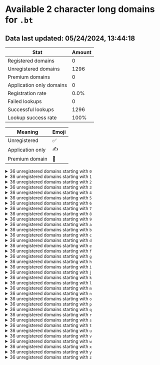 # Available 2 character long domains for `.bt`

## Data last updated: 05/24/2024, 13:44:18

|Stat|Amount|
|--|--|
|Registered domains|0|
|Unregistered domains|1296|
|Premium domains|0|
|Application only domains|0|
|Registration rate|0.0%|
|Failed lookups|0|
|Successful lookups|1296|
|Lookup success rate|100%|


|Meaning|Emoji|
|--|--|
|Unregistered|:white_check_mark:|
|Application only|:writing_hand:|
|Premium domain|:gem:|

<details>
<summary>36 unregistered domains starting with <bold><code>0</code></bold></summary>

|Type|Domain|
|--|--|
|:white_check_mark:|`00.bt`|
|:white_check_mark:|`01.bt`|
|:white_check_mark:|`02.bt`|
|:white_check_mark:|`03.bt`|
|:white_check_mark:|`04.bt`|
|:white_check_mark:|`05.bt`|
|:white_check_mark:|`06.bt`|
|:white_check_mark:|`07.bt`|
|:white_check_mark:|`08.bt`|
|:white_check_mark:|`09.bt`|
|:white_check_mark:|`0a.bt`|
|:white_check_mark:|`0b.bt`|
|:white_check_mark:|`0c.bt`|
|:white_check_mark:|`0d.bt`|
|:white_check_mark:|`0e.bt`|
|:white_check_mark:|`0f.bt`|
|:white_check_mark:|`0g.bt`|
|:white_check_mark:|`0h.bt`|
|:white_check_mark:|`0i.bt`|
|:white_check_mark:|`0j.bt`|
|:white_check_mark:|`0k.bt`|
|:white_check_mark:|`0l.bt`|
|:white_check_mark:|`0m.bt`|
|:white_check_mark:|`0n.bt`|
|:white_check_mark:|`0o.bt`|
|:white_check_mark:|`0p.bt`|
|:white_check_mark:|`0q.bt`|
|:white_check_mark:|`0r.bt`|
|:white_check_mark:|`0s.bt`|
|:white_check_mark:|`0t.bt`|
|:white_check_mark:|`0u.bt`|
|:white_check_mark:|`0v.bt`|
|:white_check_mark:|`0w.bt`|
|:white_check_mark:|`0x.bt`|
|:white_check_mark:|`0y.bt`|
|:white_check_mark:|`0z.bt`|
</details>
<details>
<summary>36 unregistered domains starting with <bold><code>1</code></bold></summary>

|Type|Domain|
|--|--|
|:white_check_mark:|`10.bt`|
|:white_check_mark:|`11.bt`|
|:white_check_mark:|`12.bt`|
|:white_check_mark:|`13.bt`|
|:white_check_mark:|`14.bt`|
|:white_check_mark:|`15.bt`|
|:white_check_mark:|`16.bt`|
|:white_check_mark:|`17.bt`|
|:white_check_mark:|`18.bt`|
|:white_check_mark:|`19.bt`|
|:white_check_mark:|`1a.bt`|
|:white_check_mark:|`1b.bt`|
|:white_check_mark:|`1c.bt`|
|:white_check_mark:|`1d.bt`|
|:white_check_mark:|`1e.bt`|
|:white_check_mark:|`1f.bt`|
|:white_check_mark:|`1g.bt`|
|:white_check_mark:|`1h.bt`|
|:white_check_mark:|`1i.bt`|
|:white_check_mark:|`1j.bt`|
|:white_check_mark:|`1k.bt`|
|:white_check_mark:|`1l.bt`|
|:white_check_mark:|`1m.bt`|
|:white_check_mark:|`1n.bt`|
|:white_check_mark:|`1o.bt`|
|:white_check_mark:|`1p.bt`|
|:white_check_mark:|`1q.bt`|
|:white_check_mark:|`1r.bt`|
|:white_check_mark:|`1s.bt`|
|:white_check_mark:|`1t.bt`|
|:white_check_mark:|`1u.bt`|
|:white_check_mark:|`1v.bt`|
|:white_check_mark:|`1w.bt`|
|:white_check_mark:|`1x.bt`|
|:white_check_mark:|`1y.bt`|
|:white_check_mark:|`1z.bt`|
</details>
<details>
<summary>36 unregistered domains starting with <bold><code>2</code></bold></summary>

|Type|Domain|
|--|--|
|:white_check_mark:|`20.bt`|
|:white_check_mark:|`21.bt`|
|:white_check_mark:|`22.bt`|
|:white_check_mark:|`23.bt`|
|:white_check_mark:|`24.bt`|
|:white_check_mark:|`25.bt`|
|:white_check_mark:|`26.bt`|
|:white_check_mark:|`27.bt`|
|:white_check_mark:|`28.bt`|
|:white_check_mark:|`29.bt`|
|:white_check_mark:|`2a.bt`|
|:white_check_mark:|`2b.bt`|
|:white_check_mark:|`2c.bt`|
|:white_check_mark:|`2d.bt`|
|:white_check_mark:|`2e.bt`|
|:white_check_mark:|`2f.bt`|
|:white_check_mark:|`2g.bt`|
|:white_check_mark:|`2h.bt`|
|:white_check_mark:|`2i.bt`|
|:white_check_mark:|`2j.bt`|
|:white_check_mark:|`2k.bt`|
|:white_check_mark:|`2l.bt`|
|:white_check_mark:|`2m.bt`|
|:white_check_mark:|`2n.bt`|
|:white_check_mark:|`2o.bt`|
|:white_check_mark:|`2p.bt`|
|:white_check_mark:|`2q.bt`|
|:white_check_mark:|`2r.bt`|
|:white_check_mark:|`2s.bt`|
|:white_check_mark:|`2t.bt`|
|:white_check_mark:|`2u.bt`|
|:white_check_mark:|`2v.bt`|
|:white_check_mark:|`2w.bt`|
|:white_check_mark:|`2x.bt`|
|:white_check_mark:|`2y.bt`|
|:white_check_mark:|`2z.bt`|
</details>
<details>
<summary>36 unregistered domains starting with <bold><code>3</code></bold></summary>

|Type|Domain|
|--|--|
|:white_check_mark:|`30.bt`|
|:white_check_mark:|`31.bt`|
|:white_check_mark:|`32.bt`|
|:white_check_mark:|`33.bt`|
|:white_check_mark:|`34.bt`|
|:white_check_mark:|`35.bt`|
|:white_check_mark:|`36.bt`|
|:white_check_mark:|`37.bt`|
|:white_check_mark:|`38.bt`|
|:white_check_mark:|`39.bt`|
|:white_check_mark:|`3a.bt`|
|:white_check_mark:|`3b.bt`|
|:white_check_mark:|`3c.bt`|
|:white_check_mark:|`3d.bt`|
|:white_check_mark:|`3e.bt`|
|:white_check_mark:|`3f.bt`|
|:white_check_mark:|`3g.bt`|
|:white_check_mark:|`3h.bt`|
|:white_check_mark:|`3i.bt`|
|:white_check_mark:|`3j.bt`|
|:white_check_mark:|`3k.bt`|
|:white_check_mark:|`3l.bt`|
|:white_check_mark:|`3m.bt`|
|:white_check_mark:|`3n.bt`|
|:white_check_mark:|`3o.bt`|
|:white_check_mark:|`3p.bt`|
|:white_check_mark:|`3q.bt`|
|:white_check_mark:|`3r.bt`|
|:white_check_mark:|`3s.bt`|
|:white_check_mark:|`3t.bt`|
|:white_check_mark:|`3u.bt`|
|:white_check_mark:|`3v.bt`|
|:white_check_mark:|`3w.bt`|
|:white_check_mark:|`3x.bt`|
|:white_check_mark:|`3y.bt`|
|:white_check_mark:|`3z.bt`|
</details>
<details>
<summary>36 unregistered domains starting with <bold><code>4</code></bold></summary>

|Type|Domain|
|--|--|
|:white_check_mark:|`40.bt`|
|:white_check_mark:|`41.bt`|
|:white_check_mark:|`42.bt`|
|:white_check_mark:|`43.bt`|
|:white_check_mark:|`44.bt`|
|:white_check_mark:|`45.bt`|
|:white_check_mark:|`46.bt`|
|:white_check_mark:|`47.bt`|
|:white_check_mark:|`48.bt`|
|:white_check_mark:|`49.bt`|
|:white_check_mark:|`4a.bt`|
|:white_check_mark:|`4b.bt`|
|:white_check_mark:|`4c.bt`|
|:white_check_mark:|`4d.bt`|
|:white_check_mark:|`4e.bt`|
|:white_check_mark:|`4f.bt`|
|:white_check_mark:|`4g.bt`|
|:white_check_mark:|`4h.bt`|
|:white_check_mark:|`4i.bt`|
|:white_check_mark:|`4j.bt`|
|:white_check_mark:|`4k.bt`|
|:white_check_mark:|`4l.bt`|
|:white_check_mark:|`4m.bt`|
|:white_check_mark:|`4n.bt`|
|:white_check_mark:|`4o.bt`|
|:white_check_mark:|`4p.bt`|
|:white_check_mark:|`4q.bt`|
|:white_check_mark:|`4r.bt`|
|:white_check_mark:|`4s.bt`|
|:white_check_mark:|`4t.bt`|
|:white_check_mark:|`4u.bt`|
|:white_check_mark:|`4v.bt`|
|:white_check_mark:|`4w.bt`|
|:white_check_mark:|`4x.bt`|
|:white_check_mark:|`4y.bt`|
|:white_check_mark:|`4z.bt`|
</details>
<details>
<summary>36 unregistered domains starting with <bold><code>5</code></bold></summary>

|Type|Domain|
|--|--|
|:white_check_mark:|`50.bt`|
|:white_check_mark:|`51.bt`|
|:white_check_mark:|`52.bt`|
|:white_check_mark:|`53.bt`|
|:white_check_mark:|`54.bt`|
|:white_check_mark:|`55.bt`|
|:white_check_mark:|`56.bt`|
|:white_check_mark:|`57.bt`|
|:white_check_mark:|`58.bt`|
|:white_check_mark:|`59.bt`|
|:white_check_mark:|`5a.bt`|
|:white_check_mark:|`5b.bt`|
|:white_check_mark:|`5c.bt`|
|:white_check_mark:|`5d.bt`|
|:white_check_mark:|`5e.bt`|
|:white_check_mark:|`5f.bt`|
|:white_check_mark:|`5g.bt`|
|:white_check_mark:|`5h.bt`|
|:white_check_mark:|`5i.bt`|
|:white_check_mark:|`5j.bt`|
|:white_check_mark:|`5k.bt`|
|:white_check_mark:|`5l.bt`|
|:white_check_mark:|`5m.bt`|
|:white_check_mark:|`5n.bt`|
|:white_check_mark:|`5o.bt`|
|:white_check_mark:|`5p.bt`|
|:white_check_mark:|`5q.bt`|
|:white_check_mark:|`5r.bt`|
|:white_check_mark:|`5s.bt`|
|:white_check_mark:|`5t.bt`|
|:white_check_mark:|`5u.bt`|
|:white_check_mark:|`5v.bt`|
|:white_check_mark:|`5w.bt`|
|:white_check_mark:|`5x.bt`|
|:white_check_mark:|`5y.bt`|
|:white_check_mark:|`5z.bt`|
</details>
<details>
<summary>36 unregistered domains starting with <bold><code>6</code></bold></summary>

|Type|Domain|
|--|--|
|:white_check_mark:|`60.bt`|
|:white_check_mark:|`61.bt`|
|:white_check_mark:|`62.bt`|
|:white_check_mark:|`63.bt`|
|:white_check_mark:|`64.bt`|
|:white_check_mark:|`65.bt`|
|:white_check_mark:|`66.bt`|
|:white_check_mark:|`67.bt`|
|:white_check_mark:|`68.bt`|
|:white_check_mark:|`69.bt`|
|:white_check_mark:|`6a.bt`|
|:white_check_mark:|`6b.bt`|
|:white_check_mark:|`6c.bt`|
|:white_check_mark:|`6d.bt`|
|:white_check_mark:|`6e.bt`|
|:white_check_mark:|`6f.bt`|
|:white_check_mark:|`6g.bt`|
|:white_check_mark:|`6h.bt`|
|:white_check_mark:|`6i.bt`|
|:white_check_mark:|`6j.bt`|
|:white_check_mark:|`6k.bt`|
|:white_check_mark:|`6l.bt`|
|:white_check_mark:|`6m.bt`|
|:white_check_mark:|`6n.bt`|
|:white_check_mark:|`6o.bt`|
|:white_check_mark:|`6p.bt`|
|:white_check_mark:|`6q.bt`|
|:white_check_mark:|`6r.bt`|
|:white_check_mark:|`6s.bt`|
|:white_check_mark:|`6t.bt`|
|:white_check_mark:|`6u.bt`|
|:white_check_mark:|`6v.bt`|
|:white_check_mark:|`6w.bt`|
|:white_check_mark:|`6x.bt`|
|:white_check_mark:|`6y.bt`|
|:white_check_mark:|`6z.bt`|
</details>
<details>
<summary>36 unregistered domains starting with <bold><code>7</code></bold></summary>

|Type|Domain|
|--|--|
|:white_check_mark:|`70.bt`|
|:white_check_mark:|`71.bt`|
|:white_check_mark:|`72.bt`|
|:white_check_mark:|`73.bt`|
|:white_check_mark:|`74.bt`|
|:white_check_mark:|`75.bt`|
|:white_check_mark:|`76.bt`|
|:white_check_mark:|`77.bt`|
|:white_check_mark:|`78.bt`|
|:white_check_mark:|`79.bt`|
|:white_check_mark:|`7a.bt`|
|:white_check_mark:|`7b.bt`|
|:white_check_mark:|`7c.bt`|
|:white_check_mark:|`7d.bt`|
|:white_check_mark:|`7e.bt`|
|:white_check_mark:|`7f.bt`|
|:white_check_mark:|`7g.bt`|
|:white_check_mark:|`7h.bt`|
|:white_check_mark:|`7i.bt`|
|:white_check_mark:|`7j.bt`|
|:white_check_mark:|`7k.bt`|
|:white_check_mark:|`7l.bt`|
|:white_check_mark:|`7m.bt`|
|:white_check_mark:|`7n.bt`|
|:white_check_mark:|`7o.bt`|
|:white_check_mark:|`7p.bt`|
|:white_check_mark:|`7q.bt`|
|:white_check_mark:|`7r.bt`|
|:white_check_mark:|`7s.bt`|
|:white_check_mark:|`7t.bt`|
|:white_check_mark:|`7u.bt`|
|:white_check_mark:|`7v.bt`|
|:white_check_mark:|`7w.bt`|
|:white_check_mark:|`7x.bt`|
|:white_check_mark:|`7y.bt`|
|:white_check_mark:|`7z.bt`|
</details>
<details>
<summary>36 unregistered domains starting with <bold><code>8</code></bold></summary>

|Type|Domain|
|--|--|
|:white_check_mark:|`80.bt`|
|:white_check_mark:|`81.bt`|
|:white_check_mark:|`82.bt`|
|:white_check_mark:|`83.bt`|
|:white_check_mark:|`84.bt`|
|:white_check_mark:|`85.bt`|
|:white_check_mark:|`86.bt`|
|:white_check_mark:|`87.bt`|
|:white_check_mark:|`88.bt`|
|:white_check_mark:|`89.bt`|
|:white_check_mark:|`8a.bt`|
|:white_check_mark:|`8b.bt`|
|:white_check_mark:|`8c.bt`|
|:white_check_mark:|`8d.bt`|
|:white_check_mark:|`8e.bt`|
|:white_check_mark:|`8f.bt`|
|:white_check_mark:|`8g.bt`|
|:white_check_mark:|`8h.bt`|
|:white_check_mark:|`8i.bt`|
|:white_check_mark:|`8j.bt`|
|:white_check_mark:|`8k.bt`|
|:white_check_mark:|`8l.bt`|
|:white_check_mark:|`8m.bt`|
|:white_check_mark:|`8n.bt`|
|:white_check_mark:|`8o.bt`|
|:white_check_mark:|`8p.bt`|
|:white_check_mark:|`8q.bt`|
|:white_check_mark:|`8r.bt`|
|:white_check_mark:|`8s.bt`|
|:white_check_mark:|`8t.bt`|
|:white_check_mark:|`8u.bt`|
|:white_check_mark:|`8v.bt`|
|:white_check_mark:|`8w.bt`|
|:white_check_mark:|`8x.bt`|
|:white_check_mark:|`8y.bt`|
|:white_check_mark:|`8z.bt`|
</details>
<details>
<summary>36 unregistered domains starting with <bold><code>9</code></bold></summary>

|Type|Domain|
|--|--|
|:white_check_mark:|`90.bt`|
|:white_check_mark:|`91.bt`|
|:white_check_mark:|`92.bt`|
|:white_check_mark:|`93.bt`|
|:white_check_mark:|`94.bt`|
|:white_check_mark:|`95.bt`|
|:white_check_mark:|`96.bt`|
|:white_check_mark:|`97.bt`|
|:white_check_mark:|`98.bt`|
|:white_check_mark:|`99.bt`|
|:white_check_mark:|`9a.bt`|
|:white_check_mark:|`9b.bt`|
|:white_check_mark:|`9c.bt`|
|:white_check_mark:|`9d.bt`|
|:white_check_mark:|`9e.bt`|
|:white_check_mark:|`9f.bt`|
|:white_check_mark:|`9g.bt`|
|:white_check_mark:|`9h.bt`|
|:white_check_mark:|`9i.bt`|
|:white_check_mark:|`9j.bt`|
|:white_check_mark:|`9k.bt`|
|:white_check_mark:|`9l.bt`|
|:white_check_mark:|`9m.bt`|
|:white_check_mark:|`9n.bt`|
|:white_check_mark:|`9o.bt`|
|:white_check_mark:|`9p.bt`|
|:white_check_mark:|`9q.bt`|
|:white_check_mark:|`9r.bt`|
|:white_check_mark:|`9s.bt`|
|:white_check_mark:|`9t.bt`|
|:white_check_mark:|`9u.bt`|
|:white_check_mark:|`9v.bt`|
|:white_check_mark:|`9w.bt`|
|:white_check_mark:|`9x.bt`|
|:white_check_mark:|`9y.bt`|
|:white_check_mark:|`9z.bt`|
</details>
<details>
<summary>36 unregistered domains starting with <bold><code>a</code></bold></summary>

|Type|Domain|
|--|--|
|:white_check_mark:|`a0.bt`|
|:white_check_mark:|`a1.bt`|
|:white_check_mark:|`a2.bt`|
|:white_check_mark:|`a3.bt`|
|:white_check_mark:|`a4.bt`|
|:white_check_mark:|`a5.bt`|
|:white_check_mark:|`a6.bt`|
|:white_check_mark:|`a7.bt`|
|:white_check_mark:|`a8.bt`|
|:white_check_mark:|`a9.bt`|
|:white_check_mark:|`aa.bt`|
|:white_check_mark:|`ab.bt`|
|:white_check_mark:|`ac.bt`|
|:white_check_mark:|`ad.bt`|
|:white_check_mark:|`ae.bt`|
|:white_check_mark:|`af.bt`|
|:white_check_mark:|`ag.bt`|
|:white_check_mark:|`ah.bt`|
|:white_check_mark:|`ai.bt`|
|:white_check_mark:|`aj.bt`|
|:white_check_mark:|`ak.bt`|
|:white_check_mark:|`al.bt`|
|:white_check_mark:|`am.bt`|
|:white_check_mark:|`an.bt`|
|:white_check_mark:|`ao.bt`|
|:white_check_mark:|`ap.bt`|
|:white_check_mark:|`aq.bt`|
|:white_check_mark:|`ar.bt`|
|:white_check_mark:|`as.bt`|
|:white_check_mark:|`at.bt`|
|:white_check_mark:|`au.bt`|
|:white_check_mark:|`av.bt`|
|:white_check_mark:|`aw.bt`|
|:white_check_mark:|`ax.bt`|
|:white_check_mark:|`ay.bt`|
|:white_check_mark:|`az.bt`|
</details>
<details>
<summary>36 unregistered domains starting with <bold><code>b</code></bold></summary>

|Type|Domain|
|--|--|
|:white_check_mark:|`b0.bt`|
|:white_check_mark:|`b1.bt`|
|:white_check_mark:|`b2.bt`|
|:white_check_mark:|`b3.bt`|
|:white_check_mark:|`b4.bt`|
|:white_check_mark:|`b5.bt`|
|:white_check_mark:|`b6.bt`|
|:white_check_mark:|`b7.bt`|
|:white_check_mark:|`b8.bt`|
|:white_check_mark:|`b9.bt`|
|:white_check_mark:|`ba.bt`|
|:white_check_mark:|`bb.bt`|
|:white_check_mark:|`bc.bt`|
|:white_check_mark:|`bd.bt`|
|:white_check_mark:|`be.bt`|
|:white_check_mark:|`bf.bt`|
|:white_check_mark:|`bg.bt`|
|:white_check_mark:|`bh.bt`|
|:white_check_mark:|`bi.bt`|
|:white_check_mark:|`bj.bt`|
|:white_check_mark:|`bk.bt`|
|:white_check_mark:|`bl.bt`|
|:white_check_mark:|`bm.bt`|
|:white_check_mark:|`bn.bt`|
|:white_check_mark:|`bo.bt`|
|:white_check_mark:|`bp.bt`|
|:white_check_mark:|`bq.bt`|
|:white_check_mark:|`br.bt`|
|:white_check_mark:|`bs.bt`|
|:white_check_mark:|`bt.bt`|
|:white_check_mark:|`bu.bt`|
|:white_check_mark:|`bv.bt`|
|:white_check_mark:|`bw.bt`|
|:white_check_mark:|`bx.bt`|
|:white_check_mark:|`by.bt`|
|:white_check_mark:|`bz.bt`|
</details>
<details>
<summary>36 unregistered domains starting with <bold><code>c</code></bold></summary>

|Type|Domain|
|--|--|
|:white_check_mark:|`c0.bt`|
|:white_check_mark:|`c1.bt`|
|:white_check_mark:|`c2.bt`|
|:white_check_mark:|`c3.bt`|
|:white_check_mark:|`c4.bt`|
|:white_check_mark:|`c5.bt`|
|:white_check_mark:|`c6.bt`|
|:white_check_mark:|`c7.bt`|
|:white_check_mark:|`c8.bt`|
|:white_check_mark:|`c9.bt`|
|:white_check_mark:|`ca.bt`|
|:white_check_mark:|`cb.bt`|
|:white_check_mark:|`cc.bt`|
|:white_check_mark:|`cd.bt`|
|:white_check_mark:|`ce.bt`|
|:white_check_mark:|`cf.bt`|
|:white_check_mark:|`cg.bt`|
|:white_check_mark:|`ch.bt`|
|:white_check_mark:|`ci.bt`|
|:white_check_mark:|`cj.bt`|
|:white_check_mark:|`ck.bt`|
|:white_check_mark:|`cl.bt`|
|:white_check_mark:|`cm.bt`|
|:white_check_mark:|`cn.bt`|
|:white_check_mark:|`co.bt`|
|:white_check_mark:|`cp.bt`|
|:white_check_mark:|`cq.bt`|
|:white_check_mark:|`cr.bt`|
|:white_check_mark:|`cs.bt`|
|:white_check_mark:|`ct.bt`|
|:white_check_mark:|`cu.bt`|
|:white_check_mark:|`cv.bt`|
|:white_check_mark:|`cw.bt`|
|:white_check_mark:|`cx.bt`|
|:white_check_mark:|`cy.bt`|
|:white_check_mark:|`cz.bt`|
</details>
<details>
<summary>36 unregistered domains starting with <bold><code>d</code></bold></summary>

|Type|Domain|
|--|--|
|:white_check_mark:|`d0.bt`|
|:white_check_mark:|`d1.bt`|
|:white_check_mark:|`d2.bt`|
|:white_check_mark:|`d3.bt`|
|:white_check_mark:|`d4.bt`|
|:white_check_mark:|`d5.bt`|
|:white_check_mark:|`d6.bt`|
|:white_check_mark:|`d7.bt`|
|:white_check_mark:|`d8.bt`|
|:white_check_mark:|`d9.bt`|
|:white_check_mark:|`da.bt`|
|:white_check_mark:|`db.bt`|
|:white_check_mark:|`dc.bt`|
|:white_check_mark:|`dd.bt`|
|:white_check_mark:|`de.bt`|
|:white_check_mark:|`df.bt`|
|:white_check_mark:|`dg.bt`|
|:white_check_mark:|`dh.bt`|
|:white_check_mark:|`di.bt`|
|:white_check_mark:|`dj.bt`|
|:white_check_mark:|`dk.bt`|
|:white_check_mark:|`dl.bt`|
|:white_check_mark:|`dm.bt`|
|:white_check_mark:|`dn.bt`|
|:white_check_mark:|`do.bt`|
|:white_check_mark:|`dp.bt`|
|:white_check_mark:|`dq.bt`|
|:white_check_mark:|`dr.bt`|
|:white_check_mark:|`ds.bt`|
|:white_check_mark:|`dt.bt`|
|:white_check_mark:|`du.bt`|
|:white_check_mark:|`dv.bt`|
|:white_check_mark:|`dw.bt`|
|:white_check_mark:|`dx.bt`|
|:white_check_mark:|`dy.bt`|
|:white_check_mark:|`dz.bt`|
</details>
<details>
<summary>36 unregistered domains starting with <bold><code>e</code></bold></summary>

|Type|Domain|
|--|--|
|:white_check_mark:|`e0.bt`|
|:white_check_mark:|`e1.bt`|
|:white_check_mark:|`e2.bt`|
|:white_check_mark:|`e3.bt`|
|:white_check_mark:|`e4.bt`|
|:white_check_mark:|`e5.bt`|
|:white_check_mark:|`e6.bt`|
|:white_check_mark:|`e7.bt`|
|:white_check_mark:|`e8.bt`|
|:white_check_mark:|`e9.bt`|
|:white_check_mark:|`ea.bt`|
|:white_check_mark:|`eb.bt`|
|:white_check_mark:|`ec.bt`|
|:white_check_mark:|`ed.bt`|
|:white_check_mark:|`ee.bt`|
|:white_check_mark:|`ef.bt`|
|:white_check_mark:|`eg.bt`|
|:white_check_mark:|`eh.bt`|
|:white_check_mark:|`ei.bt`|
|:white_check_mark:|`ej.bt`|
|:white_check_mark:|`ek.bt`|
|:white_check_mark:|`el.bt`|
|:white_check_mark:|`em.bt`|
|:white_check_mark:|`en.bt`|
|:white_check_mark:|`eo.bt`|
|:white_check_mark:|`ep.bt`|
|:white_check_mark:|`eq.bt`|
|:white_check_mark:|`er.bt`|
|:white_check_mark:|`es.bt`|
|:white_check_mark:|`et.bt`|
|:white_check_mark:|`eu.bt`|
|:white_check_mark:|`ev.bt`|
|:white_check_mark:|`ew.bt`|
|:white_check_mark:|`ex.bt`|
|:white_check_mark:|`ey.bt`|
|:white_check_mark:|`ez.bt`|
</details>
<details>
<summary>36 unregistered domains starting with <bold><code>f</code></bold></summary>

|Type|Domain|
|--|--|
|:white_check_mark:|`f0.bt`|
|:white_check_mark:|`f1.bt`|
|:white_check_mark:|`f2.bt`|
|:white_check_mark:|`f3.bt`|
|:white_check_mark:|`f4.bt`|
|:white_check_mark:|`f5.bt`|
|:white_check_mark:|`f6.bt`|
|:white_check_mark:|`f7.bt`|
|:white_check_mark:|`f8.bt`|
|:white_check_mark:|`f9.bt`|
|:white_check_mark:|`fa.bt`|
|:white_check_mark:|`fb.bt`|
|:white_check_mark:|`fc.bt`|
|:white_check_mark:|`fd.bt`|
|:white_check_mark:|`fe.bt`|
|:white_check_mark:|`ff.bt`|
|:white_check_mark:|`fg.bt`|
|:white_check_mark:|`fh.bt`|
|:white_check_mark:|`fi.bt`|
|:white_check_mark:|`fj.bt`|
|:white_check_mark:|`fk.bt`|
|:white_check_mark:|`fl.bt`|
|:white_check_mark:|`fm.bt`|
|:white_check_mark:|`fn.bt`|
|:white_check_mark:|`fo.bt`|
|:white_check_mark:|`fp.bt`|
|:white_check_mark:|`fq.bt`|
|:white_check_mark:|`fr.bt`|
|:white_check_mark:|`fs.bt`|
|:white_check_mark:|`ft.bt`|
|:white_check_mark:|`fu.bt`|
|:white_check_mark:|`fv.bt`|
|:white_check_mark:|`fw.bt`|
|:white_check_mark:|`fx.bt`|
|:white_check_mark:|`fy.bt`|
|:white_check_mark:|`fz.bt`|
</details>
<details>
<summary>36 unregistered domains starting with <bold><code>g</code></bold></summary>

|Type|Domain|
|--|--|
|:white_check_mark:|`g0.bt`|
|:white_check_mark:|`g1.bt`|
|:white_check_mark:|`g2.bt`|
|:white_check_mark:|`g3.bt`|
|:white_check_mark:|`g4.bt`|
|:white_check_mark:|`g5.bt`|
|:white_check_mark:|`g6.bt`|
|:white_check_mark:|`g7.bt`|
|:white_check_mark:|`g8.bt`|
|:white_check_mark:|`g9.bt`|
|:white_check_mark:|`ga.bt`|
|:white_check_mark:|`gb.bt`|
|:white_check_mark:|`gc.bt`|
|:white_check_mark:|`gd.bt`|
|:white_check_mark:|`ge.bt`|
|:white_check_mark:|`gf.bt`|
|:white_check_mark:|`gg.bt`|
|:white_check_mark:|`gh.bt`|
|:white_check_mark:|`gi.bt`|
|:white_check_mark:|`gj.bt`|
|:white_check_mark:|`gk.bt`|
|:white_check_mark:|`gl.bt`|
|:white_check_mark:|`gm.bt`|
|:white_check_mark:|`gn.bt`|
|:white_check_mark:|`go.bt`|
|:white_check_mark:|`gp.bt`|
|:white_check_mark:|`gq.bt`|
|:white_check_mark:|`gr.bt`|
|:white_check_mark:|`gs.bt`|
|:white_check_mark:|`gt.bt`|
|:white_check_mark:|`gu.bt`|
|:white_check_mark:|`gv.bt`|
|:white_check_mark:|`gw.bt`|
|:white_check_mark:|`gx.bt`|
|:white_check_mark:|`gy.bt`|
|:white_check_mark:|`gz.bt`|
</details>
<details>
<summary>36 unregistered domains starting with <bold><code>h</code></bold></summary>

|Type|Domain|
|--|--|
|:white_check_mark:|`h0.bt`|
|:white_check_mark:|`h1.bt`|
|:white_check_mark:|`h2.bt`|
|:white_check_mark:|`h3.bt`|
|:white_check_mark:|`h4.bt`|
|:white_check_mark:|`h5.bt`|
|:white_check_mark:|`h6.bt`|
|:white_check_mark:|`h7.bt`|
|:white_check_mark:|`h8.bt`|
|:white_check_mark:|`h9.bt`|
|:white_check_mark:|`ha.bt`|
|:white_check_mark:|`hb.bt`|
|:white_check_mark:|`hc.bt`|
|:white_check_mark:|`hd.bt`|
|:white_check_mark:|`he.bt`|
|:white_check_mark:|`hf.bt`|
|:white_check_mark:|`hg.bt`|
|:white_check_mark:|`hh.bt`|
|:white_check_mark:|`hi.bt`|
|:white_check_mark:|`hj.bt`|
|:white_check_mark:|`hk.bt`|
|:white_check_mark:|`hl.bt`|
|:white_check_mark:|`hm.bt`|
|:white_check_mark:|`hn.bt`|
|:white_check_mark:|`ho.bt`|
|:white_check_mark:|`hp.bt`|
|:white_check_mark:|`hq.bt`|
|:white_check_mark:|`hr.bt`|
|:white_check_mark:|`hs.bt`|
|:white_check_mark:|`ht.bt`|
|:white_check_mark:|`hu.bt`|
|:white_check_mark:|`hv.bt`|
|:white_check_mark:|`hw.bt`|
|:white_check_mark:|`hx.bt`|
|:white_check_mark:|`hy.bt`|
|:white_check_mark:|`hz.bt`|
</details>
<details>
<summary>36 unregistered domains starting with <bold><code>i</code></bold></summary>

|Type|Domain|
|--|--|
|:white_check_mark:|`i0.bt`|
|:white_check_mark:|`i1.bt`|
|:white_check_mark:|`i2.bt`|
|:white_check_mark:|`i3.bt`|
|:white_check_mark:|`i4.bt`|
|:white_check_mark:|`i5.bt`|
|:white_check_mark:|`i6.bt`|
|:white_check_mark:|`i7.bt`|
|:white_check_mark:|`i8.bt`|
|:white_check_mark:|`i9.bt`|
|:white_check_mark:|`ia.bt`|
|:white_check_mark:|`ib.bt`|
|:white_check_mark:|`ic.bt`|
|:white_check_mark:|`id.bt`|
|:white_check_mark:|`ie.bt`|
|:white_check_mark:|`if.bt`|
|:white_check_mark:|`ig.bt`|
|:white_check_mark:|`ih.bt`|
|:white_check_mark:|`ii.bt`|
|:white_check_mark:|`ij.bt`|
|:white_check_mark:|`ik.bt`|
|:white_check_mark:|`il.bt`|
|:white_check_mark:|`im.bt`|
|:white_check_mark:|`in.bt`|
|:white_check_mark:|`io.bt`|
|:white_check_mark:|`ip.bt`|
|:white_check_mark:|`iq.bt`|
|:white_check_mark:|`ir.bt`|
|:white_check_mark:|`is.bt`|
|:white_check_mark:|`it.bt`|
|:white_check_mark:|`iu.bt`|
|:white_check_mark:|`iv.bt`|
|:white_check_mark:|`iw.bt`|
|:white_check_mark:|`ix.bt`|
|:white_check_mark:|`iy.bt`|
|:white_check_mark:|`iz.bt`|
</details>
<details>
<summary>36 unregistered domains starting with <bold><code>j</code></bold></summary>

|Type|Domain|
|--|--|
|:white_check_mark:|`j0.bt`|
|:white_check_mark:|`j1.bt`|
|:white_check_mark:|`j2.bt`|
|:white_check_mark:|`j3.bt`|
|:white_check_mark:|`j4.bt`|
|:white_check_mark:|`j5.bt`|
|:white_check_mark:|`j6.bt`|
|:white_check_mark:|`j7.bt`|
|:white_check_mark:|`j8.bt`|
|:white_check_mark:|`j9.bt`|
|:white_check_mark:|`ja.bt`|
|:white_check_mark:|`jb.bt`|
|:white_check_mark:|`jc.bt`|
|:white_check_mark:|`jd.bt`|
|:white_check_mark:|`je.bt`|
|:white_check_mark:|`jf.bt`|
|:white_check_mark:|`jg.bt`|
|:white_check_mark:|`jh.bt`|
|:white_check_mark:|`ji.bt`|
|:white_check_mark:|`jj.bt`|
|:white_check_mark:|`jk.bt`|
|:white_check_mark:|`jl.bt`|
|:white_check_mark:|`jm.bt`|
|:white_check_mark:|`jn.bt`|
|:white_check_mark:|`jo.bt`|
|:white_check_mark:|`jp.bt`|
|:white_check_mark:|`jq.bt`|
|:white_check_mark:|`jr.bt`|
|:white_check_mark:|`js.bt`|
|:white_check_mark:|`jt.bt`|
|:white_check_mark:|`ju.bt`|
|:white_check_mark:|`jv.bt`|
|:white_check_mark:|`jw.bt`|
|:white_check_mark:|`jx.bt`|
|:white_check_mark:|`jy.bt`|
|:white_check_mark:|`jz.bt`|
</details>
<details>
<summary>36 unregistered domains starting with <bold><code>k</code></bold></summary>

|Type|Domain|
|--|--|
|:white_check_mark:|`k0.bt`|
|:white_check_mark:|`k1.bt`|
|:white_check_mark:|`k2.bt`|
|:white_check_mark:|`k3.bt`|
|:white_check_mark:|`k4.bt`|
|:white_check_mark:|`k5.bt`|
|:white_check_mark:|`k6.bt`|
|:white_check_mark:|`k7.bt`|
|:white_check_mark:|`k8.bt`|
|:white_check_mark:|`k9.bt`|
|:white_check_mark:|`ka.bt`|
|:white_check_mark:|`kb.bt`|
|:white_check_mark:|`kc.bt`|
|:white_check_mark:|`kd.bt`|
|:white_check_mark:|`ke.bt`|
|:white_check_mark:|`kf.bt`|
|:white_check_mark:|`kg.bt`|
|:white_check_mark:|`kh.bt`|
|:white_check_mark:|`ki.bt`|
|:white_check_mark:|`kj.bt`|
|:white_check_mark:|`kk.bt`|
|:white_check_mark:|`kl.bt`|
|:white_check_mark:|`km.bt`|
|:white_check_mark:|`kn.bt`|
|:white_check_mark:|`ko.bt`|
|:white_check_mark:|`kp.bt`|
|:white_check_mark:|`kq.bt`|
|:white_check_mark:|`kr.bt`|
|:white_check_mark:|`ks.bt`|
|:white_check_mark:|`kt.bt`|
|:white_check_mark:|`ku.bt`|
|:white_check_mark:|`kv.bt`|
|:white_check_mark:|`kw.bt`|
|:white_check_mark:|`kx.bt`|
|:white_check_mark:|`ky.bt`|
|:white_check_mark:|`kz.bt`|
</details>
<details>
<summary>36 unregistered domains starting with <bold><code>l</code></bold></summary>

|Type|Domain|
|--|--|
|:white_check_mark:|`l0.bt`|
|:white_check_mark:|`l1.bt`|
|:white_check_mark:|`l2.bt`|
|:white_check_mark:|`l3.bt`|
|:white_check_mark:|`l4.bt`|
|:white_check_mark:|`l5.bt`|
|:white_check_mark:|`l6.bt`|
|:white_check_mark:|`l7.bt`|
|:white_check_mark:|`l8.bt`|
|:white_check_mark:|`l9.bt`|
|:white_check_mark:|`la.bt`|
|:white_check_mark:|`lb.bt`|
|:white_check_mark:|`lc.bt`|
|:white_check_mark:|`ld.bt`|
|:white_check_mark:|`le.bt`|
|:white_check_mark:|`lf.bt`|
|:white_check_mark:|`lg.bt`|
|:white_check_mark:|`lh.bt`|
|:white_check_mark:|`li.bt`|
|:white_check_mark:|`lj.bt`|
|:white_check_mark:|`lk.bt`|
|:white_check_mark:|`ll.bt`|
|:white_check_mark:|`lm.bt`|
|:white_check_mark:|`ln.bt`|
|:white_check_mark:|`lo.bt`|
|:white_check_mark:|`lp.bt`|
|:white_check_mark:|`lq.bt`|
|:white_check_mark:|`lr.bt`|
|:white_check_mark:|`ls.bt`|
|:white_check_mark:|`lt.bt`|
|:white_check_mark:|`lu.bt`|
|:white_check_mark:|`lv.bt`|
|:white_check_mark:|`lw.bt`|
|:white_check_mark:|`lx.bt`|
|:white_check_mark:|`ly.bt`|
|:white_check_mark:|`lz.bt`|
</details>
<details>
<summary>36 unregistered domains starting with <bold><code>m</code></bold></summary>

|Type|Domain|
|--|--|
|:white_check_mark:|`m0.bt`|
|:white_check_mark:|`m1.bt`|
|:white_check_mark:|`m2.bt`|
|:white_check_mark:|`m3.bt`|
|:white_check_mark:|`m4.bt`|
|:white_check_mark:|`m5.bt`|
|:white_check_mark:|`m6.bt`|
|:white_check_mark:|`m7.bt`|
|:white_check_mark:|`m8.bt`|
|:white_check_mark:|`m9.bt`|
|:white_check_mark:|`ma.bt`|
|:white_check_mark:|`mb.bt`|
|:white_check_mark:|`mc.bt`|
|:white_check_mark:|`md.bt`|
|:white_check_mark:|`me.bt`|
|:white_check_mark:|`mf.bt`|
|:white_check_mark:|`mg.bt`|
|:white_check_mark:|`mh.bt`|
|:white_check_mark:|`mi.bt`|
|:white_check_mark:|`mj.bt`|
|:white_check_mark:|`mk.bt`|
|:white_check_mark:|`ml.bt`|
|:white_check_mark:|`mm.bt`|
|:white_check_mark:|`mn.bt`|
|:white_check_mark:|`mo.bt`|
|:white_check_mark:|`mp.bt`|
|:white_check_mark:|`mq.bt`|
|:white_check_mark:|`mr.bt`|
|:white_check_mark:|`ms.bt`|
|:white_check_mark:|`mt.bt`|
|:white_check_mark:|`mu.bt`|
|:white_check_mark:|`mv.bt`|
|:white_check_mark:|`mw.bt`|
|:white_check_mark:|`mx.bt`|
|:white_check_mark:|`my.bt`|
|:white_check_mark:|`mz.bt`|
</details>
<details>
<summary>36 unregistered domains starting with <bold><code>n</code></bold></summary>

|Type|Domain|
|--|--|
|:white_check_mark:|`n0.bt`|
|:white_check_mark:|`n1.bt`|
|:white_check_mark:|`n2.bt`|
|:white_check_mark:|`n3.bt`|
|:white_check_mark:|`n4.bt`|
|:white_check_mark:|`n5.bt`|
|:white_check_mark:|`n6.bt`|
|:white_check_mark:|`n7.bt`|
|:white_check_mark:|`n8.bt`|
|:white_check_mark:|`n9.bt`|
|:white_check_mark:|`na.bt`|
|:white_check_mark:|`nb.bt`|
|:white_check_mark:|`nc.bt`|
|:white_check_mark:|`nd.bt`|
|:white_check_mark:|`ne.bt`|
|:white_check_mark:|`nf.bt`|
|:white_check_mark:|`ng.bt`|
|:white_check_mark:|`nh.bt`|
|:white_check_mark:|`ni.bt`|
|:white_check_mark:|`nj.bt`|
|:white_check_mark:|`nk.bt`|
|:white_check_mark:|`nl.bt`|
|:white_check_mark:|`nm.bt`|
|:white_check_mark:|`nn.bt`|
|:white_check_mark:|`no.bt`|
|:white_check_mark:|`np.bt`|
|:white_check_mark:|`nq.bt`|
|:white_check_mark:|`nr.bt`|
|:white_check_mark:|`ns.bt`|
|:white_check_mark:|`nt.bt`|
|:white_check_mark:|`nu.bt`|
|:white_check_mark:|`nv.bt`|
|:white_check_mark:|`nw.bt`|
|:white_check_mark:|`nx.bt`|
|:white_check_mark:|`ny.bt`|
|:white_check_mark:|`nz.bt`|
</details>
<details>
<summary>36 unregistered domains starting with <bold><code>o</code></bold></summary>

|Type|Domain|
|--|--|
|:white_check_mark:|`o0.bt`|
|:white_check_mark:|`o1.bt`|
|:white_check_mark:|`o2.bt`|
|:white_check_mark:|`o3.bt`|
|:white_check_mark:|`o4.bt`|
|:white_check_mark:|`o5.bt`|
|:white_check_mark:|`o6.bt`|
|:white_check_mark:|`o7.bt`|
|:white_check_mark:|`o8.bt`|
|:white_check_mark:|`o9.bt`|
|:white_check_mark:|`oa.bt`|
|:white_check_mark:|`ob.bt`|
|:white_check_mark:|`oc.bt`|
|:white_check_mark:|`od.bt`|
|:white_check_mark:|`oe.bt`|
|:white_check_mark:|`of.bt`|
|:white_check_mark:|`og.bt`|
|:white_check_mark:|`oh.bt`|
|:white_check_mark:|`oi.bt`|
|:white_check_mark:|`oj.bt`|
|:white_check_mark:|`ok.bt`|
|:white_check_mark:|`ol.bt`|
|:white_check_mark:|`om.bt`|
|:white_check_mark:|`on.bt`|
|:white_check_mark:|`oo.bt`|
|:white_check_mark:|`op.bt`|
|:white_check_mark:|`oq.bt`|
|:white_check_mark:|`or.bt`|
|:white_check_mark:|`os.bt`|
|:white_check_mark:|`ot.bt`|
|:white_check_mark:|`ou.bt`|
|:white_check_mark:|`ov.bt`|
|:white_check_mark:|`ow.bt`|
|:white_check_mark:|`ox.bt`|
|:white_check_mark:|`oy.bt`|
|:white_check_mark:|`oz.bt`|
</details>
<details>
<summary>36 unregistered domains starting with <bold><code>p</code></bold></summary>

|Type|Domain|
|--|--|
|:white_check_mark:|`p0.bt`|
|:white_check_mark:|`p1.bt`|
|:white_check_mark:|`p2.bt`|
|:white_check_mark:|`p3.bt`|
|:white_check_mark:|`p4.bt`|
|:white_check_mark:|`p5.bt`|
|:white_check_mark:|`p6.bt`|
|:white_check_mark:|`p7.bt`|
|:white_check_mark:|`p8.bt`|
|:white_check_mark:|`p9.bt`|
|:white_check_mark:|`pa.bt`|
|:white_check_mark:|`pb.bt`|
|:white_check_mark:|`pc.bt`|
|:white_check_mark:|`pd.bt`|
|:white_check_mark:|`pe.bt`|
|:white_check_mark:|`pf.bt`|
|:white_check_mark:|`pg.bt`|
|:white_check_mark:|`ph.bt`|
|:white_check_mark:|`pi.bt`|
|:white_check_mark:|`pj.bt`|
|:white_check_mark:|`pk.bt`|
|:white_check_mark:|`pl.bt`|
|:white_check_mark:|`pm.bt`|
|:white_check_mark:|`pn.bt`|
|:white_check_mark:|`po.bt`|
|:white_check_mark:|`pp.bt`|
|:white_check_mark:|`pq.bt`|
|:white_check_mark:|`pr.bt`|
|:white_check_mark:|`ps.bt`|
|:white_check_mark:|`pt.bt`|
|:white_check_mark:|`pu.bt`|
|:white_check_mark:|`pv.bt`|
|:white_check_mark:|`pw.bt`|
|:white_check_mark:|`px.bt`|
|:white_check_mark:|`py.bt`|
|:white_check_mark:|`pz.bt`|
</details>
<details>
<summary>36 unregistered domains starting with <bold><code>q</code></bold></summary>

|Type|Domain|
|--|--|
|:white_check_mark:|`q0.bt`|
|:white_check_mark:|`q1.bt`|
|:white_check_mark:|`q2.bt`|
|:white_check_mark:|`q3.bt`|
|:white_check_mark:|`q4.bt`|
|:white_check_mark:|`q5.bt`|
|:white_check_mark:|`q6.bt`|
|:white_check_mark:|`q7.bt`|
|:white_check_mark:|`q8.bt`|
|:white_check_mark:|`q9.bt`|
|:white_check_mark:|`qa.bt`|
|:white_check_mark:|`qb.bt`|
|:white_check_mark:|`qc.bt`|
|:white_check_mark:|`qd.bt`|
|:white_check_mark:|`qe.bt`|
|:white_check_mark:|`qf.bt`|
|:white_check_mark:|`qg.bt`|
|:white_check_mark:|`qh.bt`|
|:white_check_mark:|`qi.bt`|
|:white_check_mark:|`qj.bt`|
|:white_check_mark:|`qk.bt`|
|:white_check_mark:|`ql.bt`|
|:white_check_mark:|`qm.bt`|
|:white_check_mark:|`qn.bt`|
|:white_check_mark:|`qo.bt`|
|:white_check_mark:|`qp.bt`|
|:white_check_mark:|`qq.bt`|
|:white_check_mark:|`qr.bt`|
|:white_check_mark:|`qs.bt`|
|:white_check_mark:|`qt.bt`|
|:white_check_mark:|`qu.bt`|
|:white_check_mark:|`qv.bt`|
|:white_check_mark:|`qw.bt`|
|:white_check_mark:|`qx.bt`|
|:white_check_mark:|`qy.bt`|
|:white_check_mark:|`qz.bt`|
</details>
<details>
<summary>36 unregistered domains starting with <bold><code>r</code></bold></summary>

|Type|Domain|
|--|--|
|:white_check_mark:|`r0.bt`|
|:white_check_mark:|`r1.bt`|
|:white_check_mark:|`r2.bt`|
|:white_check_mark:|`r3.bt`|
|:white_check_mark:|`r4.bt`|
|:white_check_mark:|`r5.bt`|
|:white_check_mark:|`r6.bt`|
|:white_check_mark:|`r7.bt`|
|:white_check_mark:|`r8.bt`|
|:white_check_mark:|`r9.bt`|
|:white_check_mark:|`ra.bt`|
|:white_check_mark:|`rb.bt`|
|:white_check_mark:|`rc.bt`|
|:white_check_mark:|`rd.bt`|
|:white_check_mark:|`re.bt`|
|:white_check_mark:|`rf.bt`|
|:white_check_mark:|`rg.bt`|
|:white_check_mark:|`rh.bt`|
|:white_check_mark:|`ri.bt`|
|:white_check_mark:|`rj.bt`|
|:white_check_mark:|`rk.bt`|
|:white_check_mark:|`rl.bt`|
|:white_check_mark:|`rm.bt`|
|:white_check_mark:|`rn.bt`|
|:white_check_mark:|`ro.bt`|
|:white_check_mark:|`rp.bt`|
|:white_check_mark:|`rq.bt`|
|:white_check_mark:|`rr.bt`|
|:white_check_mark:|`rs.bt`|
|:white_check_mark:|`rt.bt`|
|:white_check_mark:|`ru.bt`|
|:white_check_mark:|`rv.bt`|
|:white_check_mark:|`rw.bt`|
|:white_check_mark:|`rx.bt`|
|:white_check_mark:|`ry.bt`|
|:white_check_mark:|`rz.bt`|
</details>
<details>
<summary>36 unregistered domains starting with <bold><code>s</code></bold></summary>

|Type|Domain|
|--|--|
|:white_check_mark:|`s0.bt`|
|:white_check_mark:|`s1.bt`|
|:white_check_mark:|`s2.bt`|
|:white_check_mark:|`s3.bt`|
|:white_check_mark:|`s4.bt`|
|:white_check_mark:|`s5.bt`|
|:white_check_mark:|`s6.bt`|
|:white_check_mark:|`s7.bt`|
|:white_check_mark:|`s8.bt`|
|:white_check_mark:|`s9.bt`|
|:white_check_mark:|`sa.bt`|
|:white_check_mark:|`sb.bt`|
|:white_check_mark:|`sc.bt`|
|:white_check_mark:|`sd.bt`|
|:white_check_mark:|`se.bt`|
|:white_check_mark:|`sf.bt`|
|:white_check_mark:|`sg.bt`|
|:white_check_mark:|`sh.bt`|
|:white_check_mark:|`si.bt`|
|:white_check_mark:|`sj.bt`|
|:white_check_mark:|`sk.bt`|
|:white_check_mark:|`sl.bt`|
|:white_check_mark:|`sm.bt`|
|:white_check_mark:|`sn.bt`|
|:white_check_mark:|`so.bt`|
|:white_check_mark:|`sp.bt`|
|:white_check_mark:|`sq.bt`|
|:white_check_mark:|`sr.bt`|
|:white_check_mark:|`ss.bt`|
|:white_check_mark:|`st.bt`|
|:white_check_mark:|`su.bt`|
|:white_check_mark:|`sv.bt`|
|:white_check_mark:|`sw.bt`|
|:white_check_mark:|`sx.bt`|
|:white_check_mark:|`sy.bt`|
|:white_check_mark:|`sz.bt`|
</details>
<details>
<summary>36 unregistered domains starting with <bold><code>t</code></bold></summary>

|Type|Domain|
|--|--|
|:white_check_mark:|`t0.bt`|
|:white_check_mark:|`t1.bt`|
|:white_check_mark:|`t2.bt`|
|:white_check_mark:|`t3.bt`|
|:white_check_mark:|`t4.bt`|
|:white_check_mark:|`t5.bt`|
|:white_check_mark:|`t6.bt`|
|:white_check_mark:|`t7.bt`|
|:white_check_mark:|`t8.bt`|
|:white_check_mark:|`t9.bt`|
|:white_check_mark:|`ta.bt`|
|:white_check_mark:|`tb.bt`|
|:white_check_mark:|`tc.bt`|
|:white_check_mark:|`td.bt`|
|:white_check_mark:|`te.bt`|
|:white_check_mark:|`tf.bt`|
|:white_check_mark:|`tg.bt`|
|:white_check_mark:|`th.bt`|
|:white_check_mark:|`ti.bt`|
|:white_check_mark:|`tj.bt`|
|:white_check_mark:|`tk.bt`|
|:white_check_mark:|`tl.bt`|
|:white_check_mark:|`tm.bt`|
|:white_check_mark:|`tn.bt`|
|:white_check_mark:|`to.bt`|
|:white_check_mark:|`tp.bt`|
|:white_check_mark:|`tq.bt`|
|:white_check_mark:|`tr.bt`|
|:white_check_mark:|`ts.bt`|
|:white_check_mark:|`tt.bt`|
|:white_check_mark:|`tu.bt`|
|:white_check_mark:|`tv.bt`|
|:white_check_mark:|`tw.bt`|
|:white_check_mark:|`tx.bt`|
|:white_check_mark:|`ty.bt`|
|:white_check_mark:|`tz.bt`|
</details>
<details>
<summary>36 unregistered domains starting with <bold><code>u</code></bold></summary>

|Type|Domain|
|--|--|
|:white_check_mark:|`u0.bt`|
|:white_check_mark:|`u1.bt`|
|:white_check_mark:|`u2.bt`|
|:white_check_mark:|`u3.bt`|
|:white_check_mark:|`u4.bt`|
|:white_check_mark:|`u5.bt`|
|:white_check_mark:|`u6.bt`|
|:white_check_mark:|`u7.bt`|
|:white_check_mark:|`u8.bt`|
|:white_check_mark:|`u9.bt`|
|:white_check_mark:|`ua.bt`|
|:white_check_mark:|`ub.bt`|
|:white_check_mark:|`uc.bt`|
|:white_check_mark:|`ud.bt`|
|:white_check_mark:|`ue.bt`|
|:white_check_mark:|`uf.bt`|
|:white_check_mark:|`ug.bt`|
|:white_check_mark:|`uh.bt`|
|:white_check_mark:|`ui.bt`|
|:white_check_mark:|`uj.bt`|
|:white_check_mark:|`uk.bt`|
|:white_check_mark:|`ul.bt`|
|:white_check_mark:|`um.bt`|
|:white_check_mark:|`un.bt`|
|:white_check_mark:|`uo.bt`|
|:white_check_mark:|`up.bt`|
|:white_check_mark:|`uq.bt`|
|:white_check_mark:|`ur.bt`|
|:white_check_mark:|`us.bt`|
|:white_check_mark:|`ut.bt`|
|:white_check_mark:|`uu.bt`|
|:white_check_mark:|`uv.bt`|
|:white_check_mark:|`uw.bt`|
|:white_check_mark:|`ux.bt`|
|:white_check_mark:|`uy.bt`|
|:white_check_mark:|`uz.bt`|
</details>
<details>
<summary>36 unregistered domains starting with <bold><code>v</code></bold></summary>

|Type|Domain|
|--|--|
|:white_check_mark:|`v0.bt`|
|:white_check_mark:|`v1.bt`|
|:white_check_mark:|`v2.bt`|
|:white_check_mark:|`v3.bt`|
|:white_check_mark:|`v4.bt`|
|:white_check_mark:|`v5.bt`|
|:white_check_mark:|`v6.bt`|
|:white_check_mark:|`v7.bt`|
|:white_check_mark:|`v8.bt`|
|:white_check_mark:|`v9.bt`|
|:white_check_mark:|`va.bt`|
|:white_check_mark:|`vb.bt`|
|:white_check_mark:|`vc.bt`|
|:white_check_mark:|`vd.bt`|
|:white_check_mark:|`ve.bt`|
|:white_check_mark:|`vf.bt`|
|:white_check_mark:|`vg.bt`|
|:white_check_mark:|`vh.bt`|
|:white_check_mark:|`vi.bt`|
|:white_check_mark:|`vj.bt`|
|:white_check_mark:|`vk.bt`|
|:white_check_mark:|`vl.bt`|
|:white_check_mark:|`vm.bt`|
|:white_check_mark:|`vn.bt`|
|:white_check_mark:|`vo.bt`|
|:white_check_mark:|`vp.bt`|
|:white_check_mark:|`vq.bt`|
|:white_check_mark:|`vr.bt`|
|:white_check_mark:|`vs.bt`|
|:white_check_mark:|`vt.bt`|
|:white_check_mark:|`vu.bt`|
|:white_check_mark:|`vv.bt`|
|:white_check_mark:|`vw.bt`|
|:white_check_mark:|`vx.bt`|
|:white_check_mark:|`vy.bt`|
|:white_check_mark:|`vz.bt`|
</details>
<details>
<summary>36 unregistered domains starting with <bold><code>w</code></bold></summary>

|Type|Domain|
|--|--|
|:white_check_mark:|`w0.bt`|
|:white_check_mark:|`w1.bt`|
|:white_check_mark:|`w2.bt`|
|:white_check_mark:|`w3.bt`|
|:white_check_mark:|`w4.bt`|
|:white_check_mark:|`w5.bt`|
|:white_check_mark:|`w6.bt`|
|:white_check_mark:|`w7.bt`|
|:white_check_mark:|`w8.bt`|
|:white_check_mark:|`w9.bt`|
|:white_check_mark:|`wa.bt`|
|:white_check_mark:|`wb.bt`|
|:white_check_mark:|`wc.bt`|
|:white_check_mark:|`wd.bt`|
|:white_check_mark:|`we.bt`|
|:white_check_mark:|`wf.bt`|
|:white_check_mark:|`wg.bt`|
|:white_check_mark:|`wh.bt`|
|:white_check_mark:|`wi.bt`|
|:white_check_mark:|`wj.bt`|
|:white_check_mark:|`wk.bt`|
|:white_check_mark:|`wl.bt`|
|:white_check_mark:|`wm.bt`|
|:white_check_mark:|`wn.bt`|
|:white_check_mark:|`wo.bt`|
|:white_check_mark:|`wp.bt`|
|:white_check_mark:|`wq.bt`|
|:white_check_mark:|`wr.bt`|
|:white_check_mark:|`ws.bt`|
|:white_check_mark:|`wt.bt`|
|:white_check_mark:|`wu.bt`|
|:white_check_mark:|`wv.bt`|
|:white_check_mark:|`ww.bt`|
|:white_check_mark:|`wx.bt`|
|:white_check_mark:|`wy.bt`|
|:white_check_mark:|`wz.bt`|
</details>
<details>
<summary>36 unregistered domains starting with <bold><code>x</code></bold></summary>

|Type|Domain|
|--|--|
|:white_check_mark:|`x0.bt`|
|:white_check_mark:|`x1.bt`|
|:white_check_mark:|`x2.bt`|
|:white_check_mark:|`x3.bt`|
|:white_check_mark:|`x4.bt`|
|:white_check_mark:|`x5.bt`|
|:white_check_mark:|`x6.bt`|
|:white_check_mark:|`x7.bt`|
|:white_check_mark:|`x8.bt`|
|:white_check_mark:|`x9.bt`|
|:white_check_mark:|`xa.bt`|
|:white_check_mark:|`xb.bt`|
|:white_check_mark:|`xc.bt`|
|:white_check_mark:|`xd.bt`|
|:white_check_mark:|`xe.bt`|
|:white_check_mark:|`xf.bt`|
|:white_check_mark:|`xg.bt`|
|:white_check_mark:|`xh.bt`|
|:white_check_mark:|`xi.bt`|
|:white_check_mark:|`xj.bt`|
|:white_check_mark:|`xk.bt`|
|:white_check_mark:|`xl.bt`|
|:white_check_mark:|`xm.bt`|
|:white_check_mark:|`xn.bt`|
|:white_check_mark:|`xo.bt`|
|:white_check_mark:|`xp.bt`|
|:white_check_mark:|`xq.bt`|
|:white_check_mark:|`xr.bt`|
|:white_check_mark:|`xs.bt`|
|:white_check_mark:|`xt.bt`|
|:white_check_mark:|`xu.bt`|
|:white_check_mark:|`xv.bt`|
|:white_check_mark:|`xw.bt`|
|:white_check_mark:|`xx.bt`|
|:white_check_mark:|`xy.bt`|
|:white_check_mark:|`xz.bt`|
</details>
<details>
<summary>36 unregistered domains starting with <bold><code>y</code></bold></summary>

|Type|Domain|
|--|--|
|:white_check_mark:|`y0.bt`|
|:white_check_mark:|`y1.bt`|
|:white_check_mark:|`y2.bt`|
|:white_check_mark:|`y3.bt`|
|:white_check_mark:|`y4.bt`|
|:white_check_mark:|`y5.bt`|
|:white_check_mark:|`y6.bt`|
|:white_check_mark:|`y7.bt`|
|:white_check_mark:|`y8.bt`|
|:white_check_mark:|`y9.bt`|
|:white_check_mark:|`ya.bt`|
|:white_check_mark:|`yb.bt`|
|:white_check_mark:|`yc.bt`|
|:white_check_mark:|`yd.bt`|
|:white_check_mark:|`ye.bt`|
|:white_check_mark:|`yf.bt`|
|:white_check_mark:|`yg.bt`|
|:white_check_mark:|`yh.bt`|
|:white_check_mark:|`yi.bt`|
|:white_check_mark:|`yj.bt`|
|:white_check_mark:|`yk.bt`|
|:white_check_mark:|`yl.bt`|
|:white_check_mark:|`ym.bt`|
|:white_check_mark:|`yn.bt`|
|:white_check_mark:|`yo.bt`|
|:white_check_mark:|`yp.bt`|
|:white_check_mark:|`yq.bt`|
|:white_check_mark:|`yr.bt`|
|:white_check_mark:|`ys.bt`|
|:white_check_mark:|`yt.bt`|
|:white_check_mark:|`yu.bt`|
|:white_check_mark:|`yv.bt`|
|:white_check_mark:|`yw.bt`|
|:white_check_mark:|`yx.bt`|
|:white_check_mark:|`yy.bt`|
|:white_check_mark:|`yz.bt`|
</details>
<details>
<summary>36 unregistered domains starting with <bold><code>z</code></bold></summary>

|Type|Domain|
|--|--|
|:white_check_mark:|`z0.bt`|
|:white_check_mark:|`z1.bt`|
|:white_check_mark:|`z2.bt`|
|:white_check_mark:|`z3.bt`|
|:white_check_mark:|`z4.bt`|
|:white_check_mark:|`z5.bt`|
|:white_check_mark:|`z6.bt`|
|:white_check_mark:|`z7.bt`|
|:white_check_mark:|`z8.bt`|
|:white_check_mark:|`z9.bt`|
|:white_check_mark:|`za.bt`|
|:white_check_mark:|`zb.bt`|
|:white_check_mark:|`zc.bt`|
|:white_check_mark:|`zd.bt`|
|:white_check_mark:|`ze.bt`|
|:white_check_mark:|`zf.bt`|
|:white_check_mark:|`zg.bt`|
|:white_check_mark:|`zh.bt`|
|:white_check_mark:|`zi.bt`|
|:white_check_mark:|`zj.bt`|
|:white_check_mark:|`zk.bt`|
|:white_check_mark:|`zl.bt`|
|:white_check_mark:|`zm.bt`|
|:white_check_mark:|`zn.bt`|
|:white_check_mark:|`zo.bt`|
|:white_check_mark:|`zp.bt`|
|:white_check_mark:|`zq.bt`|
|:white_check_mark:|`zr.bt`|
|:white_check_mark:|`zs.bt`|
|:white_check_mark:|`zt.bt`|
|:white_check_mark:|`zu.bt`|
|:white_check_mark:|`zv.bt`|
|:white_check_mark:|`zw.bt`|
|:white_check_mark:|`zx.bt`|
|:white_check_mark:|`zy.bt`|
|:white_check_mark:|`zz.bt`|
</details>